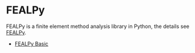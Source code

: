 # FEALPy

FEALPy is a finite element method analysis library in Python, the details see [FEALPy](https://github.com/weihuayi/fealpy).

* [FEALPy Basic](FEALPy_Basic.md)

